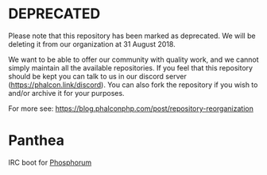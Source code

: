 # DEPRECATED

Please note that this repository has been marked as deprecated. We will be deleting it from our organization at 31 August 2018.

We want to be able to offer our community with quality work, and we cannot simply maintain all the available repositories. If you feel that this repository should be kept you can talk to us in our discord server (https://phalcon.link/discord). You can also fork the repository if you wish to and/or archive it for your purposes.

For more see: https://blog.phalconphp.com/post/repository-reorganization

Panthea
=======

IRC boot for [Phosphorum](http://forum.phalconphp.com/)

